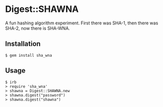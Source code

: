 # Digest::SHAWNA

A fun hashing algorithm experiment. First there was SHA-1, then there was SHA-2,
now there is SHA-WNA.

## Installation

    $ gem install sha_wna

## Usage

    $ irb
    > require 'sha_wna'
    > shawna = Digest::SHAWNA.new
    > shawna.digest("password")
    > shawna.digest("shawna")
